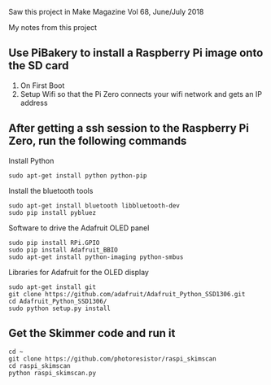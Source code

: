 
Saw this project in Make Magazine Vol 68, June/July 2018

My notes from this project

## Use PiBakery to install a Raspberry Pi image onto the SD card 

1. On First Boot 
2. Setup Wifi so that the Pi Zero connects your wifi network and gets an IP address

## After getting a ssh session to the Raspberry Pi Zero, run the following commands

Install Python 
```
sudo apt-get install python python-pip
```

Install the bluetooth tools 
```
sudo apt-get install bluetooth libbluetooth-dev
sudo pip install pybluez
```

Software to drive the Adafruit OLED panel
```
sudo pip install RPi.GPIO
sudo pip install Adafruit_BBIO
sudo apt-get install python-imaging python-smbus 
```

Libraries for Adafruit for the OLED display
```
sudo apt-get install git
git clone https://github.com/adafruit/Adafruit_Python_SSD1306.git
cd Adafruit_Python_SSD1306/
sudo python setup.py install
```

## Get the Skimmer code and run it

```
cd ~
git clone https://github.com/photoresistor/raspi_skimscan
cd raspi_skimscan
python raspi_skimscan.py
```
